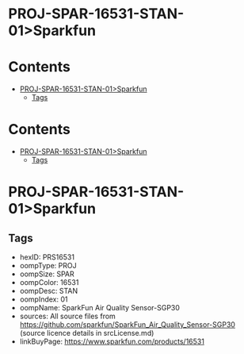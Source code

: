 
PROJ-SPAR-16531-STAN-01>Sparkfun
================================

Contents
========

* [PROJ-SPAR-16531-STAN-01>Sparkfun](#proj-spar-16531-stan-01sparkfun)
	* [Tags](#tags)

Contents
========

* [PROJ-SPAR-16531-STAN-01>Sparkfun](#proj-spar-16531-stan-01sparkfun)
	* [Tags](#tags)

# PROJ-SPAR-16531-STAN-01>Sparkfun

## Tags

- hexID: PRS16531
- oompType: PROJ
- oompSize: SPAR
- oompColor: 16531
- oompDesc: STAN
- oompIndex: 01
- oompName: SparkFun Air Quality Sensor-SGP30
- sources: All source files from https://github.com/sparkfun/SparkFun_Air_Quality_Sensor-SGP30 (source licence details in srcLicense.md)
- linkBuyPage: https://www.sparkfun.com/products/16531

